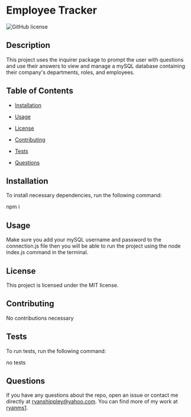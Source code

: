 # Employee Tracker
  ![GitHub license](https://img.shields.io/badge/license-MIT-blue.svg)

  ## Description

  This project uses the inquirer package to prompt the user with questions and use their answers to view and manage a mySQL database containing their company's departments, roles, and employees.

  ## Table of Contents

  * [Installation](#installation)

  * [Usage](#usage)
  
  * [License](#license)

  * [Contributing](#contributing)

  * [Tests](#tests)

  * [Questions](#questions)

  ## Installation

  To install necessary dependencies, run the following command:

  npm i
  
  ## Usage 

  Make sure you add your mySQL username and password to the connection.js file then you will be able to run the project using the node index.js command in the terminal. 

  ## License

  This project is licensed under the MIT license.

  ## Contributing 

  No contributions necessary 

  ## Tests

  To run tests, run the following command:

  no tests

  ## Questions

  If you have any questions about the repo, open an issue or contact me directly at ryanshippley@yahoo.com. You can find more of my work at [ryanms1](https://github.com/ryanms1/).

